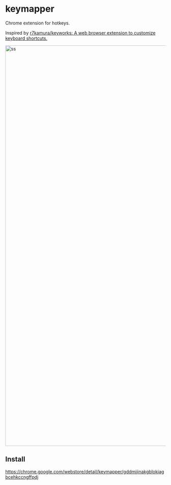 # keymapper
Chrome extension for hotkeys.

Inspired by [r7kamura/keyworks: A web browser extension to customize keyboard shortcuts.](https://github.com/r7kamura/keyworks)

<img width="1258" alt="ss" src="https://user-images.githubusercontent.com/13295106/43583477-92eeab08-969a-11e8-9b7a-ce2c66b190f4.png">

## Install

https://chrome.google.com/webstore/detail/keymapper/gddmjjinakgblokjagbcehkccngffpdj


